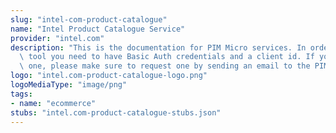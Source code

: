 ```yaml
---
slug: "intel-com-product-catalogue"
name: "Intel Product Catalogue Service"
provider: "intel.com"
description: "This is the documentation for PIM Micro services. In order to use this\
  \ tool you need to have Basic Auth credentials and a client id. If you dont have\
  \ one, please make sure to request one by sending an email to the PIM MS team: [pim.360.team@intel.com](mailto:pim.360.team@intel.com?subject=PIMServices)"
logo: "intel.com-product-catalogue-logo.png"
logoMediaType: "image/png"
tags:
- name: "ecommerce"
stubs: "intel.com-product-catalogue-stubs.json"
---
```


